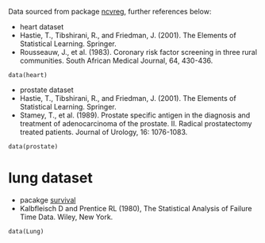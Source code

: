 Data sourced from package [ncvreg](http://cran.r-project.org/web/packages/ncvreg/ncvreg.pdf), further references below:


- heart dataset
 - Hastie, T., Tibshirani, R., and Friedman, J. (2001). The Elements of Statistical Learning. Springer. 
 - Rousseauw, J., et al. (1983). Coronary risk factor screening in three rural communities. South African Medical Journal, 64, 430-436.
 ```{r}
 data(heart)
 ```

- prostate dataset
 - Hastie, T., Tibshirani, R., and Friedman, J. (2001). The Elements of Statistical Learning. Springer. 
 - Stamey, T., et al. (1989). Prostate specific antigen in the diagnosis and treatment of adenocarcinoma of the prostate. II. Radical prostatectomy treated patients. Journal of Urology, 16: 1076-1083.
 ```{r}
 data(prostate)
 ```

# lung dataset
 - pacakge [survival](http://CRAN.R-project.org/package=survival)
 - Kalbfleisch D and Prentice RL (1980), The Statistical Analysis of Failure Time Data. Wiley, New York.
 ```{r}
 data(Lung)
 ```